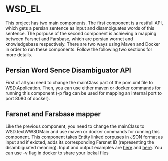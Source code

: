 # WSD_EL
This project has two main components. The first component is a restfull API, which gets a persian sentence as input and disambiguates words of this sentence.
The porpuse of the second component is achieving a mapping between Farsnet and Farsbase, which are persian wornet and knowledgebase respectively.
There are two ways using Maven and Docker in order to run these components. Follow the following two sections for more details.
## Persian Word Sence Disambiguator API
First of all you need to change the mainClass part of the pom.xml file to WSD.Application. Then, you can use either maven or docker commands for running this component (-p flag can be used for mapping an internal port to port 8080 of docker).
## Farsnet and Farsbase mapper
Like the previous component, you need to change the mainClass to WSD.textWWSDMain and use maven or docker commands for running this component. 
This component takes Entity linked corpuses in JSON format as input and if exicted, adds its corresponding Farsnet ID (representing the disambiguated meaning). Input and output examples are [here](https://github.com/banafshe76/WSD_EL/tree/master/corpus/data/raw/repository_new) and [here](https://github.com/banafshe76/WSD_EL/tree/master/corpus/data/raw). You can use -v flag in docker to share your lockal files
